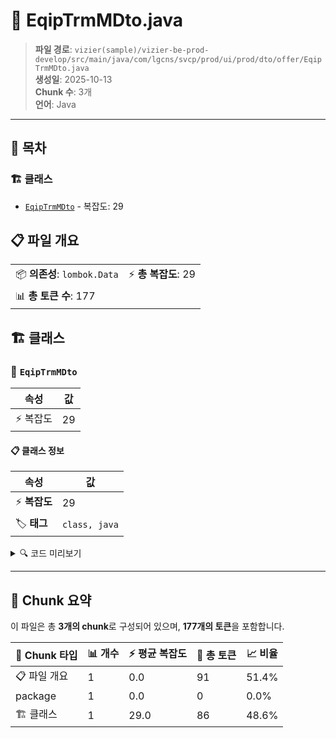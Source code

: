 # 📄 EqipTrmMDto.java

> **파일 경로**: `vizier(sample)/vizier-be-prod-develop/src/main/java/com/lgcns/svcp/prod/ui/prod/dto/offer/EqipTrmMDto.java`  
> **생성일**: 2025-10-13  
> **Chunk 수**: 3개  
> **언어**: Java
---

## 📑 목차

### 🏗️ 클래스
- [`EqipTrmMDto`](#class-eqiptrmmdto) - 복잡도: 29

## 📋 파일 개요

| | |
|--|--|
| 📦 **의존성**: `lombok.Data` | ⚡ **총 복잡도**: 29 |
| 📊 **총 토큰 수**: 177 |  |



## 🏗️ 클래스

### <a id="class-eqiptrmmdto"></a>🎯 `EqipTrmMDto`

| 속성 | 값 |
|------|----|
| ⚡ 복잡도 | 29 |



#### 📋 클래스 정보

| 속성 | 값 |
|------|----|
| ⚡ **복잡도** | 29 || 📍 **라인 범위** | 6-6 |
| 🏷️ **태그** | `class, java` |

<details>
<summary>🔍 코드 미리보기</summary>

```java
public class EqipTrmMDto {
	private String prodUuid;
	private String eqipTrmCd;
	private String eqipTrmNm;
	private String eqipTrmKdCd;
	private String eqipTrmAllNm;
	private String manfCd;
	private String dvicNo;
	private String eqipTrmKndCd;
	private String dvicIsuYymm;
	private String fltExcgPsblYn;
	private String rentPsblYn;
	private String dvicEnprDivsCd;
	private String eqipTrmDivsCd;
	private String bizDtbnLkgeYn;
	private String bodyAcsoDivsCd;
	private String eqipTrmNatvCd;
	private String lnwlClssCd;
	private String wrlsTrmKdCd;
	private String fscpTrmYn;
	private String trmCoutScdlDtm;
	private String eqipTrmValdStrtDtm;
	private String eqipTrmValdEndDtm;
	private String rgstUsr;
	private String rgstDtm;
	private String updUsr;
	private String updDtm;
	private String type;
}...
```

**Chunk 정보**
- 🆔 **ID**: `7a8e3d09f83a`
- 📍 **라인**: 6-6
- 📊 **토큰**: 86
- 🏷️ **태그**: `class, java`

</details>

---





## 🧩 Chunk 요약

이 파일은 총 **3개의 chunk**로 구성되어 있으며, **177개의 토큰**을 포함합니다.

| 🧩 Chunk 타입 | 📊 개수 | ⚡ 평균 복잡도 | 📝 총 토큰 | 📈 비율 |
|---------------|--------|-------------|----------|--------|
| 📋 파일 개요 | 1 | 0.0 | 91 | 51.4% |
| package | 1 | 0.0 | 0 | 0.0% |
| 🏗️ 클래스 | 1 | 29.0 | 86 | 48.6% |

